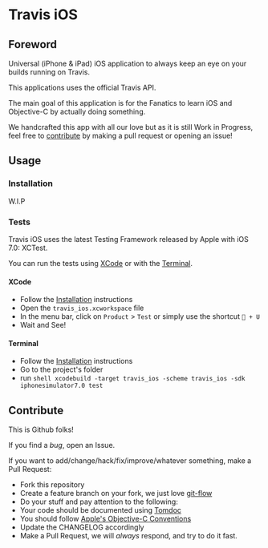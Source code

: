 # Travis iOS

## Foreword

Universal (iPhone & iPad) iOS application to always keep an eye on your builds running on Travis.

This applications uses the official Travis API.

The main goal of this application is for the Fanatics to learn iOS and Objective-C by actually doing something.

We handcrafted this app with all our love but as it is still Work in Progress, feel free to [contribute](#contribute) by making a pull request or opening an issue!

## Usage

### Installation

W.I.P

### Tests

Travis iOS uses the latest Testing Framework released by Apple with iOS 7.0: XCTest.

You can run the tests using [XCode](#XCode) or with the [Terminal](#Terminal).

#### XCode

* Follow the [Installation](#Installation) instructions
* Open the `travis_ios.xcworkspace` file
* In the menu bar, click on `Product` > `Test` or simply use the shortcut ` + U`
* Wait and See!

#### Terminal

* Follow the [Installation](#Installation) instructions
* Go to the project's folder
* run ```shell xcodebuild -target travis_ios -scheme travis_ios -sdk iphonesimulator7.0 test```


## Contribute

This is Github folks!

If you find a *bug*, open an Issue.

If you want to add/change/hack/fix/improve/whatever something, make a Pull Request:

* Fork this repository
* Create a feature branch on your fork, we just love [git-flow](http://nvie.com/posts/a-successful-git-branching-model/)
* Do your stuff and pay attention to the following:
 * Your code should be documented using [Tomdoc](http://tomdoc.org)
 * You should follow [Apple's Objective-C Conventions](http://developer.apple.com/library/ios/#documentation/cocoa/conceptual/ProgrammingWithObjectiveC/Conventions/Conventions.html)
 * Update the CHANGELOG accordingly
* Make a Pull Request, we will *always* respond, and try to do it fast.
